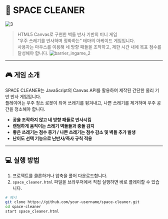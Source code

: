 # 🚀 SPACE CLEANER

![3](https://github.com/user-attachments/assets/2149aceb-7435-44b5-bf85-ac17fc387d4e)


> HTML5 Canvas로 구현한 벽돌 반사 기반의 미니 게임  
> "우주 쓰레기를 반사하며 정화하는" 테마의 아케이드 게임입니다.  
> 사용자는 마우스를 이용해 네 방향 패들을 조작하고, 제한 시간 내에 목표 점수를 달성해야 합니다.
![barrier_ingame_2](https://github.com/user-attachments/assets/d32f98bb-ca4f-4d06-aedf-7ee5c600745f)

---

## 🎮 게임 소개

SPACE CLEANER는 JavaScript의 Canvas API를 활용하여 제작된 간단한 물리 기반 반사 게임입니다.  
플레이어는 우주 청소 로봇이 되어 쓰레기를 튕겨내고, 나쁜 쓰레기를 제거하며 우주 공간을 청소해야 합니다.

- **공을 조작하지 않고 네 방향 패들로 반사시킴**
- **랜덤하게 움직이는 쓰레기 벽돌들과 충돌 감지**
- **좋은 쓰레기는 점수 증가 / 나쁜 쓰레기는 점수 감소 및 벽돌 추가 발생**
- **난이도 선택 기능으로 난반사/즉사 규칙 적용**

---

## 💻 실행 방법

1. 프로젝트를 클론하거나 압축을 풀어 다운로드합니다.
2. `space_cleaner.html` 파일을 브라우저에서 직접 실행하면 바로 플레이할 수 있습니다.

```bash
# 예시
git clone https://github.com/your-username/space-cleaner.git
cd space-cleaner
start space_cleaner.html
